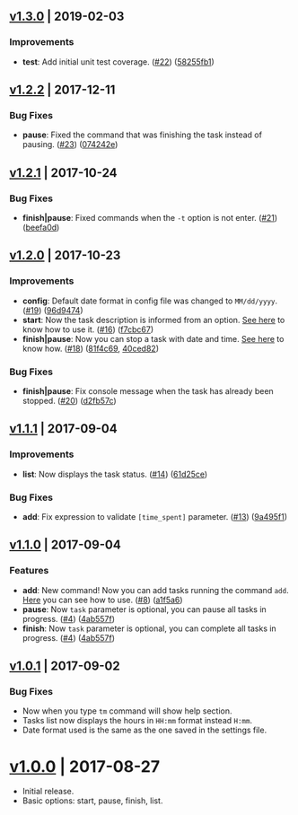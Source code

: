 <a name="1.3.0"></a>
## [v1.3.0](https://github.com/mvmjacobs/timetracking/releases/tag/v1.3.0) | 2019-02-03

### Improvements
* **test**: Add initial unit test coverage. ([#22](https://github.com/mvmjacobs/timetracking/issues/22)) ([58255fb1](https://github.com/mvmjacobs/timetracking/commit/58255fb1))

<a name="1.2.2"></a>
## [v1.2.2](https://github.com/mvmjacobs/timetracking/releases/tag/v1.2.2) | 2017-12-11

### Bug Fixes
* **pause**: Fixed the command that was finishing the task instead of pausing. ([#23](https://github.com/mvmjacobs/timetracking/issues/23)) ([074242e](https://github.com/mvmjacobs/timetracking/commit/074242e))

<a name="1.2.1"></a>
## [v1.2.1](https://github.com/mvmjacobs/timetracking/releases/tag/v1.2.1) | 2017-10-24

### Bug Fixes
* **finish|pause**: Fixed commands when the `-t` option is not enter. ([#21](https://github.com/mvmjacobs/timetracking/issues/21)) ([beefa0d](https://github.com/mvmjacobs/timetracking/commit/beefa0d))

<a name="1.2.0"></a>
## [v1.2.0](https://github.com/mvmjacobs/timetracking/releases/tag/v1.2.0) | 2017-10-23

### Improvements
* **config**: Default date format in config file was changed to `MM/dd/yyyy`. ([#19](https://github.com/mvmjacobs/timetracking/issues/19)) ([96d9474](https://github.com/mvmjacobs/timetracking/commit/96d9474))
* **start**: Now the task description is informed from an option. [See here](https://github.com/mvmjacobs/timetracking#start) to know how to use it. ([#16](https://github.com/mvmjacobs/timetracking/issues/16)) ([f7cbc67](https://github.com/mvmjacobs/timetracking/commit/f7cbc67))
* **finish|pause**: Now you can stop a task with date and time. [See here](https://github.com/mvmjacobs/timetracking#pause) to know how. ([#18](https://github.com/mvmjacobs/timetracking/issues/18)) ([81f4c69](https://github.com/mvmjacobs/timetracking/commit/81f4c69), [40ced82](https://github.com/mvmjacobs/timetracking/commit/40ced82))

### Bug Fixes
* **finish|pause**: Fix console message when the task has already been stopped. ([#20](https://github.com/mvmjacobs/timetracking/issues/20)) ([d2fb57c](https://github.com/mvmjacobs/timetracking/commit/d2fb57c))

<a name="1.1.1"></a>
## [v1.1.1](https://github.com/mvmjacobs/timetracking/releases/tag/v1.1.1) | 2017-09-04

### Improvements
* **list**: Now displays the task status. ([#14](https://github.com/mvmjacobs/timetracking/issues/14)) ([61d25ce](https://github.com/mvmjacobs/timetracking/commit/61d25ce))

### Bug Fixes
* **add**: 	Fix expression to validate `[time_spent]` parameter. ([#13](https://github.com/mvmjacobs/timetracking/issues/13)) ([9a495f1](https://github.com/mvmjacobs/timetracking/commit/9a495f1))

<a name="1.1.0"></a>
## [v1.1.0](https://github.com/mvmjacobs/timetracking/releases/tag/v1.1.0) | 2017-09-04

### Features
* **add**: New command! Now you can add tasks running the command `add`. [Here](https://github.com/mvmjacobs/timetracking/tree/master#add) you can see how to use. ([#8](https://github.com/mvmjacobs/timetracking/issues/8)) ([a1f5a6](https://github.com/mvmjacobs/timetracking/commit/a1f5a6))
* **pause**: Now `task` parameter is optional, you can pause all tasks in progress. ([#4](https://github.com/mvmjacobs/timetracking/issues/4)) ([4ab557f](https://github.com/mvmjacobs/timetracking/commit/4ab557f))
* **finish**: Now `task` parameter is optional, you can complete all tasks in progress. ([#4](https://github.com/mvmjacobs/timetracking/issues/4)) ([4ab557f](https://github.com/mvmjacobs/timetracking/commit/4ab557f))

<a name="1.0.1"></a>
## [v1.0.1](https://github.com/mvmjacobs/timetracking/releases/tag/v1.0.1) | 2017-09-02

### Bug Fixes
* Now when you type `tm` command will show help section.
* Tasks list now displays the hours in `HH:mm` format instead `H:mm`.
* Date format used is the same as the one saved in the settings file.

<a name="1.0.0"></a>
# [v1.0.0](https://github.com/mvmjacobs/timetracking/releases/tag/v1.0.0) | 2017-08-27

* Initial release.
* Basic options: start, pause, finish, list.
